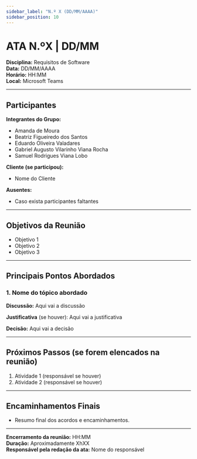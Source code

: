 ```yaml
---
sidebar_label: "N.º X (DD/MM/AAAA)"
sidebar_position: 10
---
```


# ATA N.ºX | DD/MM

**Disciplina:** Requisitos de Software  
**Data:** DD/MM/AAAA  
**Horário:** HH:MM  
**Local:** Microsoft Teams

---

## Participantes

**Integrantes do Grupo:**
- Amanda de Moura  
- Beatriz Figueiredo dos Santos  
- Eduardo Oliveira Valadares  
- Gabriel Augusto Vilarinho Viana Rocha  
- Samuel Rodrigues Viana Lobo  

**Cliente (se participou):**
- Nome do Cliente

**Ausentes:**  
- Caso exista participantes faltantes

---

## Objetivos da Reunião
- Objetivo 1
- Objetivo 2
- Objetivo 3

---

## Principais Pontos Abordados

### 1. Nome do tópico abordado
**Discussão:** Aqui vai a discussão

**Justificativa** (se houver): Aqui vai a justificativa

**Decisão:** Aqui vai a decisão

---

## Próximos Passos (se forem elencados na reunião)
1. Atividade 1 (responsável se houver)
2. Atividade 2 (responsável se houver)

---

## Encaminhamentos Finais
- Resumo final dos acordos e encaminhamentos.

---

**Encerramento da reunião:** HH:MM  
**Duração:** Aproximadamente XhXX  
**Responsável pela redação da ata:** Nome do responsável
